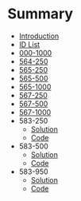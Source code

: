 # Summary

* [Introduction](README.md)
* [ID List](id_list.md)
* [000-1000](TC-SRM-000-div1-1000/solution.md)
* [564-250](TC-SRM-564-div1-250/solution.md)
* [565-250](TC-SRM-565-div1-250/solution.md)
* [565-500](TC-SRM-565-div1-500/solution.md)
* [565-1000](TC-SRM-565-div1-1000/solution.md)
* [567-250](TC-SRM-567-div1-250/solution.md)
* [567-500](TC-SRM-567-div1-500/solution.md)
* [567-1000](TC-SRM-567-div1-1000/solution.md)
* 583-250
  * [Solution](TC-SRM-583-div1-250/solution.md)
  * [Code](TC-SRM-583-div1-250/code.md)
* 583-500
  * [Solution](TC-SRM-583-div1-500/solution.md)
  * [Code](TC-SRM-583-div1-500/code.md)
* 583-950
  * [Solution](TC-SRM-583-div1-950/solution.md)
  * [Code](TC-SRM-583-div1-950/code.md)

